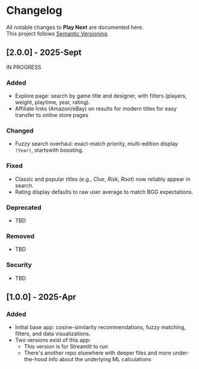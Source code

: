 # Changelog
All notable changes to **Play Next** are documented here.  
This project follows [Semantic Versioning](https://semver.org/).

## [2.0.0] - 2025-Sept
IN PROGRESS

### Added
- Explore page: search by game title and designer, with filters (players, weight, playtime, year, rating).
- Affiliate links (Amazon/eBay) on results for modern titles for easy transfer to online store pages

### Changed
- Fuzzy search overhaul: exact-match priority, multi-edition display `(Year)`, startswith boosting.

### Fixed
- Classic and popular titles (e.g., *Clue*, *Risk*, *Root*) now reliably appear in search.
- Rating display defaults to raw user average to match BGG expectations.

### Deprecated
- TBD

### Removed
- TBD

### Security
- TBD

## [1.0.0] - 2025-Apr
### Added
- Initial base app: cosine-similarity recommendations, fuzzy matching, filters, and data visualizations.
- Two versions exist of this app: 
  - This version is for Streamlit to run
  - There's another repo elsewhere with deeper files and more under-the-hood info about the underlying ML calculations

